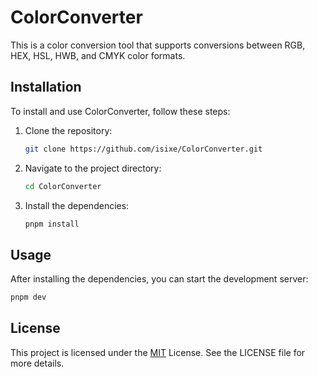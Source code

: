 # ColorConverter

This is a color conversion tool that supports conversions between RGB, HEX, HSL, HWB, and CMYK color formats.

## Installation
To install and use ColorConverter, follow these steps:

1. Clone the repository:

    ```sh
    git clone https://github.com/isixe/ColorConverter.git
    ```

2. Navigate to the project directory:

    ```sh
    cd ColorConverter
    ```

3. Install the dependencies:

    ```sh
    pnpm install
    ```

## Usage

After installing the dependencies, you can start the development server:

```bash
pnpm dev
```

## License
This project is licensed under the [MIT](https://github.com/isixe/ColorConverter/tree/main?tab=MIT-1-ov-file) License. See the LICENSE file for more details.